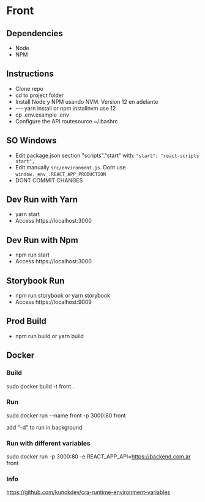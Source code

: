 # Front

## Dependencies

- Node
- NPM

## Instructions

- Clone repo
- cd to project folder
- Install Node y NPM usando NVM. Version 12 en adelante
- --- yarn install or npm installnvm use 12
- cp .env.example .env
- Configure the API routesource ~/.bashrc

## SO Windows

- Edit package.json section "scripts"."start" with:
  `"start": "react-scripts start",`
- Edit manually `src/environment.js`. Dont use `window._env_.REACT_APP_PRODUCTION`
- DONT COMMIT CHANGES

## Dev Run with Yarn

- yarn start
- Access https://localhost:3000

## Dev Run with Npm

- npm run start
- Access https://localhost:3000

## Storybook Run

- npm run storybook or yarn storybook
- Access https://localhost:9009

## Prod Build

- npm run build or yarn build

## Docker

### Build

sudo docker build -t front .

### Run

sudo docker run --name front -p 3000:80 front

add "-d" to run in background

### Run with different variables

sudo docker run -p 3000:80 -e REACT_APP_API=https://backend.com.ar front

### Info

https://github.com/kunokdev/cra-runtime-environment-variables
